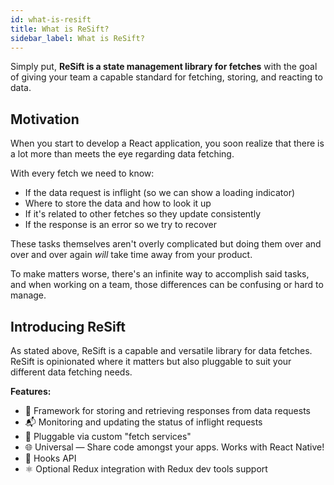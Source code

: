 ```yaml
---
id: what-is-resift
title: What is ReSift?
sidebar_label: What is ReSift?
---
```


Simply put, **ReSift is a state management library for fetches** with the goal of giving your team a capable standard for fetching, storing, and reacting to data.

## Motivation

When you start to develop a React application, you soon realize that there is a lot more than meets the eye regarding data fetching.

With every fetch we need to know:

- If the data request is inflight (so we can show a loading indicator)
- Where to store the data and how to look it up
- If it's related to other fetches so they update consistently
- If the response is an error so we try to recover

These tasks themselves aren't overly complicated but doing them over and over and over again _will_ take time away from your product.

To make matters worse, there's an infinite way to accomplish said tasks, and when working on a team, those differences can be confusing or hard to manage.

## Introducing ReSift

As stated above, ReSift is a capable and versatile library for data fetches. ReSift is opinionated where it matters but also pluggable to suit your different data fetching needs.

**Features:**

- 💾 Framework for storing and retrieving responses from data requests
- 📬 Monitoring and updating the status of inflight requests
- 🔌 Pluggable via custom "fetch services"
- 🌐 Universal — Share code amongst your apps. Works with React Native!
- 🎣 Hooks API
- ⚛️ Optional Redux integration with Redux dev tools support
